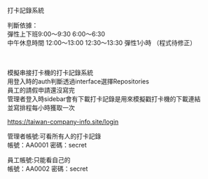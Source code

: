 打卡記錄系統

判斷依據：<br>
彈性上下班9:00～9:30  6:00～6:30 <br>
中午休息時間 12:00～13:00  12:30～13:30 彈性1小時 （程式待修正）<br>

<br>
<br>
模擬串接打卡機的打卡記錄系統<br>
用登入時的auth判斷透過interface選擇Repositories<br>
員工的請假申請還沒寫完<br>
管理者登入時sidebar會有下載打卡記錄是用來模擬戳打卡機的下載連結<br>
並寫排程每小時獲取一次

https://taiwan-company-info.site/login

管理者帳號:可看所有人的打卡記錄 <br>
帳號：AA0001    密碼：secret

員工帳號:只能看自己的 <br>
帳號：AA0002    密碼：secret
